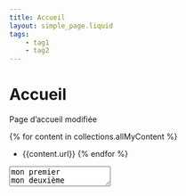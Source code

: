 ```yaml
---
title: Accueil
layout: simple_page.liquid
tags:
    - tag1
    - tag2
---
```

# Accueil

Page d’accueil modifiée

{% for content in collections.allMyContent %}
* {{content.url}}
{% endfor %}

<textarea>
mon premier
mon deuxième
</textarea>